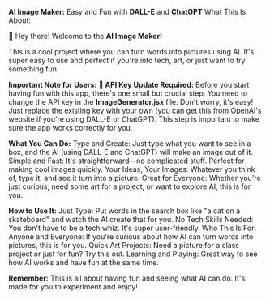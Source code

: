 **AI Image Maker:** Easy and Fun with **DALL-E** and **ChatGPT**
What This Is About:

👋 Hey there! Welcome to the **AI Image Maker!**

This is a cool project where you can turn words into pictures using AI. It's super easy to use and perfect if you're into tech, art, or just want to try something fun.

**Important Note for Users:**
**🔑 API Key Update Required:** Before you start having fun with this app, there's one small but crucial step. You need to change the API key in the **ImageGenerator.jsx** file. Don't worry, it's easy! Just replace the existing key with your own (you can get this from OpenAI's website if you're using DALL-E or ChatGPT). This step is important to make sure the app works correctly for you.



**What You Can Do:**
Type and Create: Just type what you want to see in a box, and the AI (using DALL-E and ChatGPT) will make an image out of it.
Simple and Fast: It's straightforward—no complicated stuff. Perfect for making cool images quickly.
Your Ideas, Your Images: Whatever you think of, type it, and see it turn into a picture.
Great for Everyone: Whether you're just curious, need some art for a project, or want to explore AI, this is for you.

**How to Use It:**
Just Type: Put words in the search box like "a cat on a skateboard" and watch the AI create that for you.
No Tech Skills Needed: You don't have to be a tech whiz. It's super user-friendly.
Who This Is For:
Anyone and Everyone: If you're curious about how AI can turn words into pictures, this is for you.
Quick Art Projects: Need a picture for a class project or just for fun? Try this out.
Learning and Playing: Great way to see how AI works and have fun at the same time.

**Remember:** This is all about having fun and seeing what AI can do. It's made for you to experiment and enjoy!
